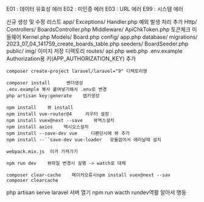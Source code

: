E01 : 데이터 유효성 에러
E02 : 미인증 에러
E03 : URL 에러
E99 : 시스템 에러


신규 생성 및 수정 리스트
app/
    Exceptions/
        Handler.php     예외 발생 처리 추가
    Http/
        Controllers/
            BoardsController.php
        Middleware/
            ApiChkToken.php     토큰체크 미들웨어
        Kernel.php
    Models/
        Board.php
config/
    app.php
database/
    migrations/
        2023_07_04_141759_create_boards_table.php
    seeders/
        BoardSeeder.php
public/
    img/    이미지 저장 디렉토리
routes/
    api.php
    web.php
.env.example        Authorization용 키(APP_AUTHORIZATION_KEY) 추가


<!-- 라라벨 생성 -->
	composer create-project laravel/laravel="9" 디렉토리명

<!-- 집 라라벨 설정 -->
	composer install      벤더생성
	.env.example 복사 붙여넣기해서 .env로 변경
	php artisan key:generate    앱키생성

<!-- 뷰설정 -->
	npm install    뷰 install
	npm install vue-router@4     라우터 설정
	npm install vuex@next --save    뷰엑스설치
    npm install axios    엑시오스설치
    npm install --save-dev vue     디펜던시에 뷰 추가
    npm install --``save-dev vue-loader   모듈없어서 에러날때 설치

    webpack.mix.js  이거 가져가기

	npm run dev    뷰파일 변경시 실행 -> watch로 대체
<!-- 에러시 -->
	composer clear-cache    페이커오류시npm install vuex@next --sav
    composer clearcache



<!-- 실행 -->
php artisan serve   laravel 서버 열기
npm run wacth    rundev역활 알아서 행동


